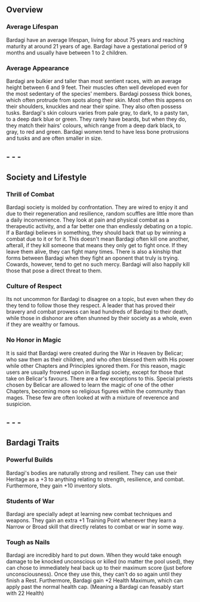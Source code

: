 
## Overview 

### Average Lifespan
Bardagi have an average lifespan, living for about 75 years and reaching maturity at around 21 years of age.
Bardagi have a gestational period of 9 months and usually have between 1 to 2 children.

### Average Appearance  
Bardagi are bulkier and taller than most sentient races, with an average height between 6 and 9 feet. Their muscles often well developed even for the most sedentary of the species' members.
Bardagi possess thick bones, which often protrude from spots along their skin. Most often this appens on their shoulders, knuckles and near their spine. They also often possess tusks.
Bardagi's skin colours varies from pale gray, to dark, to a pasty tan, to a deep dark blue or green. They rarely have beards, but when they do, they match their hairs' colours, which range from a deep dark black, to gray, to red and green. 
Bardagi women tend to have less bone protrusions and tusks and are often smaller in size.
 
## - - -
## **Society and Lifestyle**  

### Thrill of Combat
Bardagi society is molded by confrontation. They are wired to enjoy it and due to their regeneration and resilience, random scuffles are little more than a daily inconvenience. They look at pain and physical combat as a therapeutic activity, and a far better one than endlessly debating on a topic. If a Bardagi believes in something, they should back that up by winning  a combat due to it or for it.
This doesn't mean Bardagi often kill one another, afterall, if they kill someone that means they only get to fight once. If they leave them alive, they can fight many times. There is also a kinship that forms between Bardagi when they fight an oponent that truly is trying. Cowards, however, tend to get no such mercy. Bardagi will also happily kill those that pose a direct threat to them.

### Culture of Respect
Its not uncommon for Bardagi to disagree on a topic, but even when they do they tend to follow those they respect. A leader that has proved their bravery and combat prowess can lead hundreds of Bardagi to their death, while those in dishonor are often shunned by their society as a whole, even if they are wealthy or famous.

### No Honor in Magic
It is said that Bardagi were created during the War in Heaven by Belicar; who saw them as their children, and who often blessed them with His power while other Chapters and Principles ignored them. 
For this reason, magic users are usually frowned upon in Bardagi society, except for those that take on Belicar's favours. There are a few exceptions to this. Special priests chosen by Belicar are allowed to learn the magic of one of the other Chapters, becoming more so religious figures within the community than mages. These few are often looked at with a mixture of reverence and suspicion.

## - - -
## **Bardagi Traits**

### Powerful Builds
Bardagi's bodies are naturally strong and resilient. They can use their Heritage as a +3 to anything relating to strength, resilience, and combat.
Furthermore, they gain +10 inventory slots.

### Students of War
Bardagi are specially adept at learning new combat techniques and weapons. They gain an extra +1 Training Point whenever they learn a Narrow or Broad skill that directly relates to combat or war in some way.

### Tough as Nails
Bardagi are incredibly hard to put down. When they would take enough damage to be knocked unconscious or killed (no matter the pool used), they can chose to immediately heal back up to their maximum score (just before unconsciousness). Once they use this, they can't do so again until they finish a Rest.
Furthermore, Bardagi gain +2 Health Maximum, which can apply past the normal health cap. (Meaning a Bardagi can feasably start with 22 Health)
